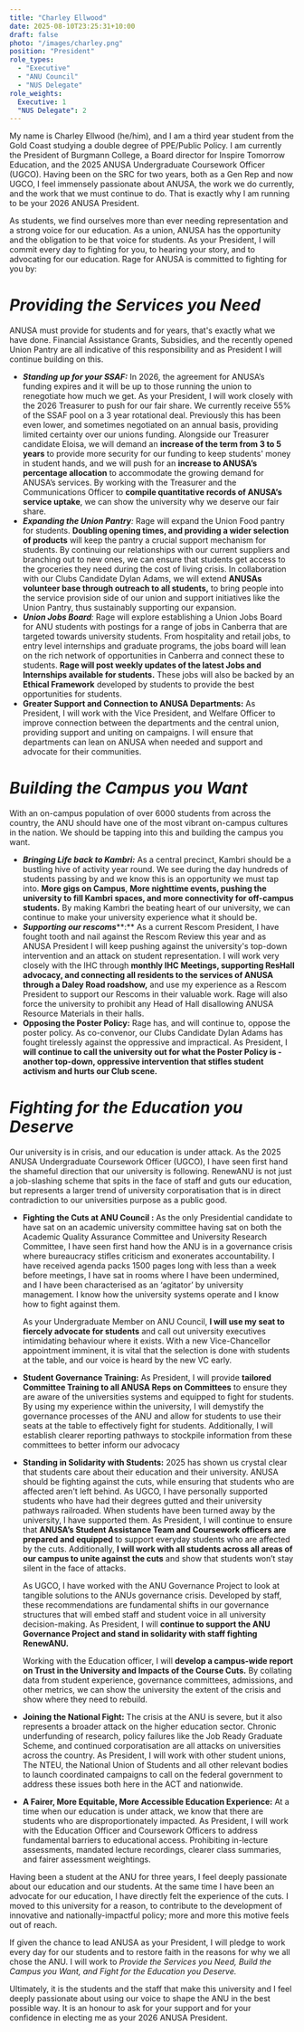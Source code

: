 ```yaml
---
title: "Charley Ellwood"
date: 2025-08-10T23:25:31+10:00
draft: false
photo: "/images/charley.png"
position: "President"
role_types:
  - "Executive"
  - "ANU Council"
  - "NUS Delegate"
role_weights:
  Executive: 1
  "NUS Delegate": 2
---
```


My name is Charley Ellwood (he/him), and I am a third year student from the Gold Coast studying a double degree of PPE/Public Policy. I am currently the President of Burgmann College, a Board director for Inspire Tomorrow Education, and the 2025 ANUSA Undergraduate Coursework Officer (UGCO). Having been on the SRC for two years, both as a Gen Rep and now UGCO, I feel immensely passionate about ANUSA, the work we do currently, and the work that we must continue to do. That is exactly why I am running to be your 2026 ANUSA President.

As students, we find ourselves more than ever needing representation and a strong voice for our education. As a union, ANUSA has the opportunity and the obligation to be that voice for students. As your President, I will commit every day to fighting for you, to hearing your story, and to advocating for our education. Rage for ANUSA is committed to fighting for you by:

# *Providing the Services you Need*

ANUSA must provide for students and for years, that's exactly what we have done. Financial Assistance Grants, Subsidies, and the recently opened Union Pantry are all indicative of this responsibility and as President I will continue building on this.

* ***Standing up for your SSAF:*** In 2026, the agreement for ANUSA’s funding expires and it will be up to those running the union to renegotiate how much we get. As your President, I will work closely with the 2026 Treasurer to push for our fair share. We currently receive 55% of the SSAF pool on a 3 year rotational deal. Previously this has been even lower, and sometimes negotiated on an annual basis, providing limited certainty over our unions funding. Alongside our Treasurer candidate Eloisa, we will demand an **increase of the term from 3 to 5 years** to provide more security for our funding to keep students' money in student hands, and we will push for an **increase to ANUSA’s percentage allocation** to accommodate the growing demand for ANUSA’s services. By working with the Treasurer and the Communications Officer to **compile quantitative records of ANUSA’s service uptake**, we can show the university why we deserve our fair share.  
* ***Expanding the Union Pantry**:*  Rage will expand the Union Food pantry for students. **Doubling opening times, and providing a wider selection of products** will keep the pantry a crucial support mechanism for students. By continuing our relationships with our current suppliers and branching out to new ones, we can ensure that students get access to the groceries they need during the cost of living crisis. In collaboration with our Clubs Candidate Dylan Adams, we will extend **ANUSAs volunteer base through outreach to all students,** to bring people into the service provision side of our union and support initiatives like the Union Pantry, thus sustainably supporting our expansion.  
* ***Union Jobs Board**:* Rage will explore establishing a Union Jobs Board for ANU students with postings for a range of jobs in Canberra that are targeted towards university students. From hospitality and retail jobs, to entry level internships and graduate programs, the jobs board will lean on the rich network of opportunities in Canberra and connect these to students. **Rage will post weekly updates of the latest Jobs and Internships available for students.** These jobs will also be backed by an **Ethical  Framework** developed by students to provide the best opportunities for students.  
* **Greater Support and Connection to ANUSA Departments:** As President, I will work with the Vice President, and Welfare Officer to improve connection between the departments and the central union, providing support and uniting on campaigns. I will ensure that departments can lean on ANUSA when needed and support and advocate for their communities.

# *Building the Campus you Want*

With an on-campus population of over 6000 students from across the country, the ANU should have one of the most vibrant on-campus cultures in the nation. We should be tapping into this and building the campus you want.

* ***Bringing Life back to Kambri:*** As a central precinct, Kambri should be a bustling hive of activity year round. We see during the day hundreds of students passing by and we know this is an opportunity we must tap into. **More gigs on Campus**, **More nighttime events, pushing the university to fill Kambri spaces, and more connectivity for off-campus students.** By making Kambri the beating heart of our university, we can continue to make your university experience what it should be.  
* ***Supporting our rescoms*****:** As a current Rescom President, I have fought tooth and nail against the Rescom Review this year and as ANUSA President I will keep pushing against the university's top-down intervention and an attack on student representation. I will work very closely with the IHC through **monthly IHC Meetings, supporting ResHall advocacy, and connecting all residents to the services of ANUSA through a Daley Road roadshow,** and use my experience as a Rescom President to support our Rescoms in their valuable work. Rage will also force the university to prohibit any Head of Hall disallowing ANUSA Resource Materials in their halls.  
* **Opposing the Poster Policy:** Rage has, and will continue to, oppose the poster policy. As co-convenor, our Clubs Candidate Dylan Adams has fought tirelessly against the oppressive and impractical. As President, I **will continue to call the university out for what the Poster Policy is \- another top-down, oppressive intervention that stifles student activism and hurts our Club scene.**

# *Fighting for the Education you Deserve*

Our university is in crisis, and our education is under attack. As the 2025 ANUSA Undergraduate Coursework Officer (UGCO), I have seen first hand the shameful direction that our university is following. RenewANU is not just a job-slashing scheme that spits in the face of staff and guts our education, but represents a larger trend of university corporatisation that is in direct contradiction to our universities purpose as a public good.

* **Fighting the Cuts at ANU Council :** As the only Presidential candidate to have sat on an academic university committee having sat on both the Academic Quality Assurance Committee and University Research Committee, I have seen first hand how the ANU is in a governance crisis where bureaucracy stifles criticism and exonerates accountability. I have received agenda packs 1500 pages long with less than a week before meetings, I have sat in rooms where I have been undermined, and I have been characterised as an ‘agitator’ by university management. I know how the university systems operate and I know how to fight against them.   
    
  As your Undergraduate Member on ANU Council, **I will use my seat to fiercely advocate for students** and call out university executives intimidating behaviour where it exists. With a new Vice-Chancellor appointment imminent, it is vital that the selection is done with students at the table, and our voice is heard by the new VC early.  
    
* **Student Governance Training:** As President, I will provide **tailored Committee Training to all ANUSA Reps on Committees** to ensure they are aware of the universities systems and equipped to fight for students. By using my experience within the university, I will demystify the governance processes of the ANU and allow for students to use their seats at the table to effectively fight for students. Additionally, I will establish clearer reporting pathways to stockpile information from these committees to better inform our advocacy  
    
* **Standing in Solidarity with Students:** 2025 has shown us crystal clear that students care about their education and their university. ANUSA should be fighting against the cuts, while ensuring that students who are affected aren't left behind. As UGCO, I have personally supported students who have had their degrees gutted and their university pathways railroaded. When students have been turned away by the university, I have supported them. As President, I will continue to ensure that **ANUSA’s Student Assistance Team and Coursework officers are prepared and equipped** to support everyday students who are affected by the cuts. Additionally, **I will work with all students across all areas of our campus to unite against the cuts** and show that students won’t stay silent in the face of attacks.

  As UGCO, I have worked with the ANU Governance Project to look at tangible solutions to the ANUs governance crisis. Developed by staff, these recommendations are fundamental shifts in our governance structures that will embed staff and student voice in all university decision-making. As President, I will **continue to support the ANU Governance Project and stand in solidarity with staff fighting RenewANU.**


  Working with the Education officer, I will **develop a campus-wide report on Trust in the University and Impacts of the Course Cuts.** By collating data from student experience, governance committees, admissions, and other metrics, we can show the university the extent of the crisis and show where they need to rebuild.

* **Joining the National Fight:** The crisis at the ANU is severe, but it also represents a broader attack on the higher education sector. Chronic underfunding of research, policy failures like the Job Ready Graduate Scheme, and continued corporatisation are all attacks on universities across the country. As President, I will work with other student unions, The NTEU, the National Union of Students and all other relevant bodies to launch coordinated campaigns to call on the federal government to address these issues both here in the ACT and nationwide.  
* **A Fairer, More Equitable, More Accessible Education Experience:** At a time when our education is under attack, we know that there are students who are disproportionately impacted. As President, I will work with the Education Officer and Coursework Officers to address fundamental barriers to educational access. Prohibiting in-lecture assessments, mandated lecture recordings, clearer class summaries, and fairer assessment weightings. 


Having been a student at the ANU for three years, I feel deeply passionate about our education and our students. At the same time I have been an advocate for our education, I have directly felt the experience of the cuts. I moved to this university for a reason, to contribute to the development of innovative and nationally-impactful policy; more and more this motive feels out of reach.

If given the chance to lead ANUSA as your President, I will pledge to work every day for our students and to restore faith in the reasons for why we all chose the ANU. I will work to *Provide the Services you Need, Build the Campus you Want, and Fight for the Education you Deserve.*

Ultimately, it is the students and the staff that make this university and I feel deeply passionate about using our voice to shape the ANU in the best possible way. It is an honour to ask for your support and for your confidence in electing me as your 2026 ANUSA President.  